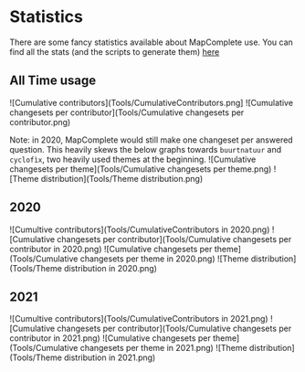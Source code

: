 Statistics
==========

There are some fancy statistics available about MapComplete use. You can find all the stats (and the scripts to generate them) [here](Tools/) 

All Time usage
--------------

![Cumulative contributors](Tools/CumulativeContributors.png]
![Cumulative changesets per contributor](Tools/Cumulative changesets per contributor.png)

Note: in 2020, MapComplete would still make one changeset per answered question. This heavily skews the below graphs towards `buurtnatuur` and `cyclofìx`, two heavily used themes at the beginning.
![Cumulative changesets per theme](Tools/Cumulative changesets per theme.png)
![Theme distribution](Tools/Theme distribution.png)

2020
----

![Cumultive contributors](Tools/CumulativeContributors in 2020.png)
![Cumulative changesets per contributor](Tools/Cumulative changesets per contributor in 2020.png)
![Cumulative changesets per theme](Tools/Cumulative changesets per theme in 2020.png)
![Theme distribution](Tools/Theme distribution in 2020.png)

2021
----

![Cumultive contributors](Tools/CumulativeContributors in 2021.png)
![Cumulative changesets per contributor](Tools/Cumulative changesets per contributor in 2021.png)
![Cumulative changesets per theme](Tools/Cumulative changesets per theme in 2021.png)
![Theme distribution](Tools/Theme distribution in 2021.png)

